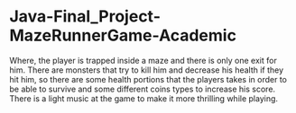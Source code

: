 # Java-Final_Project-MazeRunnerGame-Academic
Where, the player is trapped inside a maze and there is only one exit for him.
There are monsters that try to kill him and decrease his health if they hit him, so there are some health portions that the players takes in order to be able to survive and some different coins types to increase his score.
There is a light music at the game to make it more thrilling while playing.
